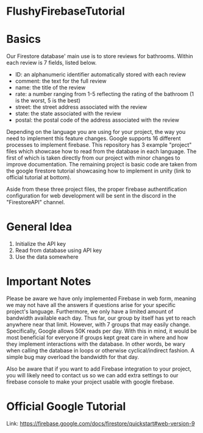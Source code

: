 # FlushyFirebaseTutorial

# Basics
Our Firestore database' main use is to store reviews for bathrooms. Within each review is 7 fields, listed below.
<ul>
  <li> ID: an alphanumeric identifier automatically stored with each review </li>
  <li> comment: the text for the full review </li>
  <li> name: the title of the review </li>
  <li> rate: a number ranging from 1-5 reflecting the rating of the bathroom (1 is the worst, 5 is the best) </li>
  <li> street: the street address associated with the review </li>
  <li> state: the state associated with the review </li>
  <li> postal: the postal code of the address associated with the review </li>
</ul>

Depending on the language you are using for your project, the way you need to implement this feature changes. Google supports 16 different processes to implement firebase. This repository has 3 example "project" files which showcase how to read from the database in each language. The first of which is taken directly from our project with minor changes to improve documentation. The remaining project is basic code are taken from the google firestore tutorial showcasing how to implement in unity (link to official tutorial at bottom). 

Aside from these three project files, the proper firebase authentification configuration for web development will be sent in the discord in the "FirestoreAPI" channel.

# General Idea
<ol>
  <li> Initialize the API key </li>
  <li> Read from database using API key  </li>
  <li> Use the data somewhere </li>
</ol>

<h1> Important Notes </h1>
Please be aware we have only implemented Firebase in web form, meaning we may not have all the answers if questions arise for your specific project's language. Furthermore, we only have a limited amount of bandwidth available each day. Thus far, our group by itself has yet to reach anywhere near that limit. However, with 7 groups that may easily change. Specifically, Google allows 50K reads per day. With this in mind, it would be most beneficial for everyone if groups kept great care in where and how they implement interactions with the database. In other words, be wary when calling the database in loops or otherwise cyclical/indirect fashion. A simple bug may overload the bandwidth for that day. 

Also be aware that if you want to add Firebase integration to your project, you will likely need to contact us so we can add extra settings to our firebase console to make your project usable with google firebase.

# Official Google Tutorial
Link: https://firebase.google.com/docs/firestore/quickstart#web-version-9
